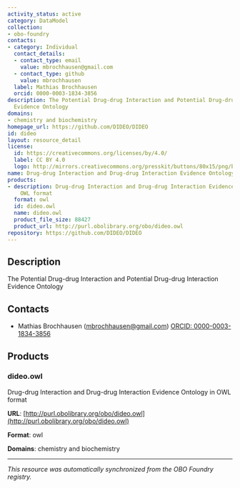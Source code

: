 ```yaml
---
activity_status: active
category: DataModel
collection:
- obo-foundry
contacts:
- category: Individual
  contact_details:
  - contact_type: email
    value: mbrochhausen@gmail.com
  - contact_type: github
    value: mbrochhausen
  label: Mathias Brochhausen
  orcid: 0000-0003-1834-3856
description: The Potential Drug-drug Interaction and Potential Drug-drug Interaction
  Evidence Ontology
domains:
- chemistry and biochemistry
homepage_url: https://github.com/DIDEO/DIDEO
id: dideo
layout: resource_detail
license:
  id: https://creativecommons.org/licenses/by/4.0/
  label: CC BY 4.0
  logo: http://mirrors.creativecommons.org/presskit/buttons/80x15/png/by.png
name: Drug-drug Interaction and Drug-drug Interaction Evidence Ontology
products:
- description: Drug-drug Interaction and Drug-drug Interaction Evidence Ontology in
    OWL format
  format: owl
  id: dideo.owl
  name: dideo.owl
  product_file_size: 88427
  product_url: http://purl.obolibrary.org/obo/dideo.owl
repository: https://github.com/DIDEO/DIDEO
---
```

## Description

The Potential Drug-drug Interaction and Potential Drug-drug Interaction Evidence Ontology

## Contacts

- Mathias Brochhausen (mbrochhausen@gmail.com) [ORCID: 0000-0003-1834-3856](https://orcid.org/0000-0003-1834-3856)

## Products

### dideo.owl

Drug-drug Interaction and Drug-drug Interaction Evidence Ontology in OWL format

**URL**: [http://purl.obolibrary.org/obo/dideo.owl](http://purl.obolibrary.org/obo/dideo.owl)

**Format**: owl

**Domains**: chemistry and biochemistry

---

*This resource was automatically synchronized from the OBO Foundry registry.*